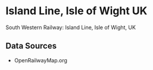 # Island Line, Isle of Wight UK
South Western Railway: Island Line, Isle of Wight, UK

## Data Sources 

- OpenRailwayMap.org
